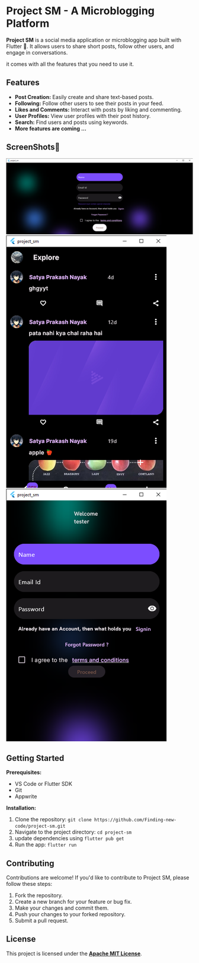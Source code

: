 # Project SM - A Microblogging Platform

**Project SM** is a social media application or microblogging app built with Flutter 💙. It allows users to share short posts, follow other users, and engage in conversations.


it comes with all the features that you need to use it.

## Features

* **Post Creation:** Easily create and share text-based posts.
* **Following:** Follow other users to see their posts in your feed.
* **Likes and Comments:** Interact with posts by liking and commenting.
* **User Profiles:** View user profiles with their post history.
* **Search:** Find users and posts using keywords.
* **More features are coming ...**

## ScreenShots📱

![Login Screen](screenshots/login_screen_win.png)
![Home Page](screenshots/home_screen_win.png)
![login Page](screenshots/login_screen_win2.png)


## Getting Started

**Prerequisites:**

* VS Code or Flutter SDK
* Git
* Appwrite

**Installation:**

1. Clone the repository: `git clone https://github.com/Finding-new-code/project-sm.git`
2. Navigate to the project directory: `cd project-sm`
3. update dependencies using `flutter pub get`
4. Run the app:  `flutter run `

## Contributing

Contributions are welcome! If you'd like to contribute to Project SM, please follow these steps:

1. Fork the repository.
2. Create a new branch for your feature or bug fix.
3. Make your changes and commit them.
4. Push your changes to your forked repository.
5. Submit a pull request.

## License

This project is licensed under the [**Apache MIT License**].

[**Apache MIT License**]: https://www.apache.org/licenses/LICENSE-2.0


